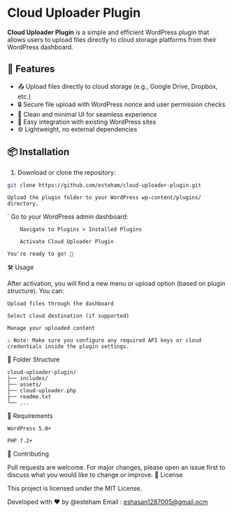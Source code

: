 # Cloud Uploader Plugin

**Cloud Uploader Plugin** is a simple and efficient WordPress plugin that allows users to upload files directly to cloud storage platforms from their WordPress dashboard.

## 🚀 Features

- 📤 Upload files directly to cloud storage (e.g., Google Drive, Dropbox, etc.)
- 🔒 Secure file upload with WordPress nonce and user permission checks
- 🎯 Clean and minimal UI for seamless experience
- 🧩 Easy integration with existing WordPress sites
- ⚙️ Lightweight, no external dependencies

## 📦 Installation

1. Download or clone the repository:

```bash
git clone https://github.com/esteham/cloud-uploader-plugin.git
```
    Upload the plugin folder to your WordPress wp-content/plugins/ directory.
`
    Go to your WordPress admin dashboard:

        Navigate to Plugins > Installed Plugins

        Activate Cloud Uploader Plugin

    You're ready to go! 🎉

🛠️ Usage

After activation, you will find a new menu or upload option (based on plugin structure). You can:

    Upload files through the dashboard

    Select cloud destination (if supported)

    Manage your uploaded content

    ⚠️ Note: Make sure you configure any required API keys or cloud credentials inside the plugin settings.

📁 Folder Structure
```
cloud-uploader-plugin/
├── includes/
├── assets/
├── cloud-uploader.php
├── readme.txt
└── ...
```
🔧 Requirements

    WordPress 5.0+

    PHP 7.2+

🤝 Contributing

Pull requests are welcome. For major changes, please open an issue first to discuss what you would like to change or improve.
📄 License

This project is licensed under the MIT License.

Developed with ❤️ by @esteham
Email : eshasan1287005@gmail.ocm

